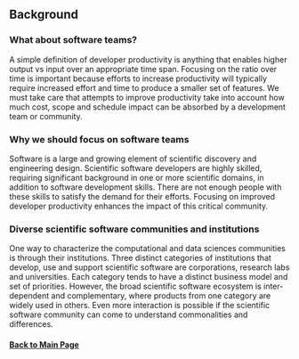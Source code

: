 ## Background

### What about software teams?
A simple definition of developer productivity is anything that enables higher output vs input over an appropriate time span.  Focusing on the ratio over time is important because efforts to increase productivity will typically require increased effort and time to produce a smaller set of features.  We must take care that attempts to improve productivity take into account how much cost, scope and schedule impact can be absorbed by a development team or community.

### Why we should focus on software teams
Software is a large and growing element of scientific discovery and engineering design.  Scientific software developers are highly skilled, requiring significant background in one or more scientific domains, in addition to software development skills.  There are not enough people with these skills to satisfy the demand for their efforts.  Focusing on improved developer productivity enhances the impact of this critical community.

### Diverse scientific software communities and institutions
One way to characterize the computational and data sciences communities is through their institutions.  Three distinct categories of institutions that develop, use and support scientific software are corporations, research labs and universities. Each category tends to have a distinct business model and set of priorities. However, the broad scientific software ecosystem is inter-dependent and complementary, where products from one category are widely used in others.  Even more interaction is possible if the scientific software community can come to understand commonalities and differences.


#### [Back to Main Page](index.md)
